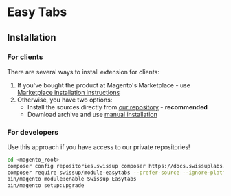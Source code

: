 # Easy Tabs

## Installation

### For clients

There are several ways to install extension for clients:

 1. If you've bought the product at Magento's Marketplace - use
    [Marketplace installation instructions](https://docs.magento.com/marketplace/user_guide/buyers/install-extension.html)
 2. Otherwise, you have two options:
    - Install the sources directly from [our repository](https://docs.swissuplabs.com/m2/extensions/easytabs/installation/composer/) - **recommended**
    - Download archive and use [manual installation](https://docs.swissuplabs.com/m2/extensions/easytabs/installation/manual/)

### For developers

Use this approach if you have access to our private repositories!

```bash
cd <magento_root>
composer config repositories.swissup composer https://docs.swissuplabs.com/packages/
composer require swissup/module-easytabs --prefer-source --ignore-platform-reqs
bin/magento module:enable Swissup_Easytabs
bin/magento setup:upgrade
```
